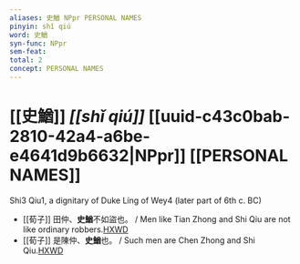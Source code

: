 ```yaml
---
aliases: 史鰌 NPpr PERSONAL NAMES
pinyin: shǐ qiú
word: 史鰌
syn-func: NPpr
sem-feat: 
total: 2
concept: PERSONAL NAMES 
---
```

# [[史鰌]] *[[shǐ qiú]]*  [[uuid-c43c0bab-2810-42a4-a6be-e4641d9b6632|NPpr]] [[PERSONAL NAMES]]
Shi3 Qiu1, a dignitary of Duke Líng of Wey4 (later part of 6th c. BC)
 - [[荀子]] 田仲、**史鰌**不如盜也。 / Men like Tian Zhong and Shi Qiu are not like ordinary robbers.[HXWD](https://hxwd.org/textview.html?location=KR3a0002_tls_003-14a.13)
 - [[荀子]] 是陳仲、**史鰌**也。 / Such men are Chen Zhong and Shi Qiu.[HXWD](https://hxwd.org/textview.html?location=KR3a0002_tls_006-3a.10)